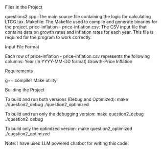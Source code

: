 Files in the Project

questions2.cpp: The main source file containing the logic for calculating LTCG tax.
Makefile: The Makefile used to compile and generate binaries for the project.
price-inflation - price-inflation.csv: The CSV input file that contains data on growth rates and inflation rates for each year. This file is required for the program to work correctly.

Input File Format

Each row of price-inflation - price-inflation.csv represents the following columns:
Year (in YYYY-MM-DD format)
Growth-Price 
Inflation 

Requirements

g++ compiler
Make utility

Building the Project

To build and run both versions (Debug and Optimized):
make
./question2_debug
./question2_optimized

To build and run only the debugging version:
make question2_debug
./question2_debug

To build only the optimized version:
make question2_optimized
./question2_optimized

Note: I have used LLM powered chatbot for writing this code. 







